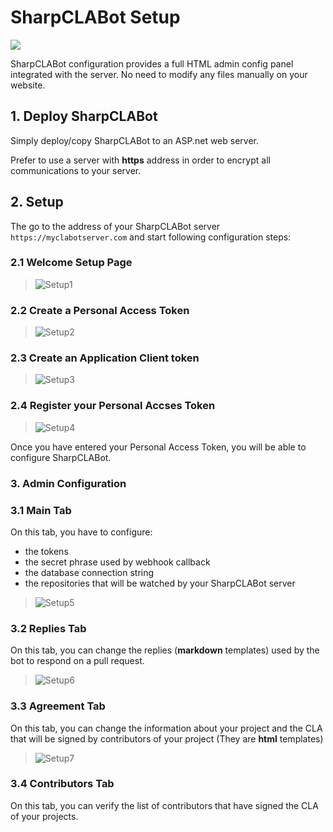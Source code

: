 # SharpCLABot Setup

![](logo.png)

SharpCLABot configuration provides a full HTML admin config panel integrated with the server. No need to modify any files manually on your website.

## 1. Deploy SharpCLABot

Simply deploy/copy SharpCLABot to an ASP.net web server. 

Prefer to use a server with **https** address in order to encrypt all communications to your server.


## 2. Setup

The go to the address of your SharpCLABot server `https://myclabotserver.com` and start following configuration steps:

### 2.1 Welcome Setup Page

> ![Setup1](images/Workflow-Setup-1.png)

### 2.2 Create a Personal Access Token

> ![Setup2](images/Workflow-Setup-2.png)

 
### 2.3 Create an Application Client token

> ![Setup3](images/Workflow-Setup-3.png)

 
### 2.4 Register your Personal Accses Token

> ![Setup4](images/Workflow-Setup-4.png)

 
Once you have entered your Personal Access Token, you will be able to configure SharpCLABot.

### 3. Admin Configuration

### 3.1 Main Tab

On this tab, you have to configure:

- the tokens
- the secret phrase used by webhook callback
- the database connection string
- the repositories that will be watched by your SharpCLABot server 

> ![Setup5](images/Workflow-Setup-5.png)

### 3.2 Replies Tab

On this tab, you can change the replies (**markdown** templates) used by the bot to respond on a pull request.

> ![Setup6](images/Workflow-Setup-6.png) 

### 3.3 Agreement Tab

On this tab, you can change the information about your project and the CLA that will be signed by contributors of your project (They are **html** templates)

> ![Setup7](images/Workflow-Setup-7.png) 

### 3.4 Contributors Tab

On this tab, you can verify the list of contributors that have signed the CLA of your projects.